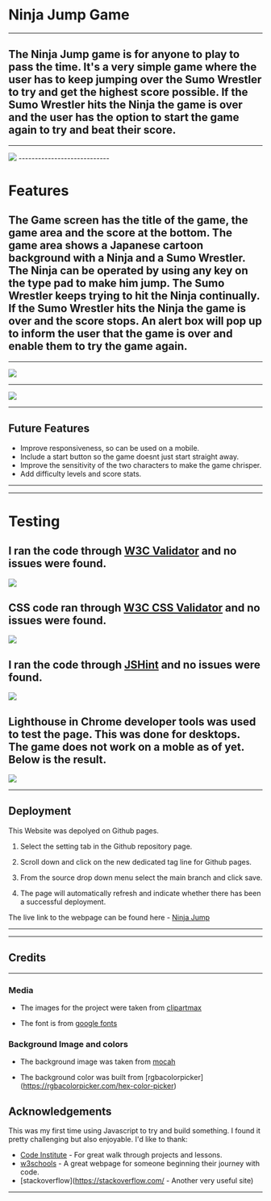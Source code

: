 # Ninja Jump Game 
------------------------------------------------
## The Ninja Jump game is for anyone to play to pass the time. It's a very simple game where the user has to keep jumping over the Sumo Wrestler to try and get the highest score possible. If the Sumo Wrestler hits the Ninja the game is over and the user has the option to start the game again to try and beat their score.
------------------
<img src="assets/images/responsive.png">
----------------------------
 
# Features

## The Game screen has the title of the game, the game area and the score at the bottom. The game area shows a Japanese cartoon background with a Ninja and a Sumo Wrestler. The Ninja can be operated by using any key on the type pad to make him jump. The Sumo Wrestler keeps trying to hit the Ninja continually. If the Sumo Wrestler hits the Ninja the game is over and the score stops. An alert box will pop up to inform the user that the game is over and enable them to try the game again.

---------------------------------------
<img src="assets/images/ninjagamescreen.png">

----------------------------------------

<img src="assets/images/game-over-alert.png">

------
## Future Features
* Improve responsiveness, so can be used on a mobile.
* Include a start button so the game doesnt just start straight away.
* Improve the sensitivity of the two characters to make the game chrisper.
* Add difficulty levels and score stats.

-----

-------------------------------------------
# Testing

## I ran the code through [W3C Validator](https://validator.w3.org/) and no issues were found.

<img src="assets/images/html test.png">

## CSS code ran through [W3C CSS Validator](https://validator.w3.org) and no issues were found.

<img src="assets/images/css test.png">

## I ran the code through [JSHint](https://jshint.com/) and no issues were found.

<img src="assets/images/jshint test.png">

## Lighthouse in Chrome developer tools was used to test the page. This was done for desktops. The game does not work on a moble as of yet. Below is the result.

<img src="assets/images/desktop.png">

------------------------------------------

## Deployment

This Website was depolyed on Github pages.

1. Select the setting tab in the Github repository page.

2. Scroll down and click on the new dedicated tag line for Github pages.

3. From the source drop down menu select the main branch and click save.

4. The page will automatically refresh and indicate whether there has been a successful deployment.

The live link to the webpage can be found here - [Ninja Jump](https://j-r77-stack.github.io/ninja-jump-game/)

------
------
## Credits
--------
### Media
* The images for the project were taken from [clipartmax](https://www.clipartmax.com/)

* The font is from [google fonts](https://fonts.google.com/)

### Background Image and colors

* The background image was taken from [mocah](https://mocah.org/)

* The background color was built from [rgbacolorpicker] (https://rgbacolorpicker.com/hex-color-picker)

## Acknowledgements
This was my first time using Javascript to try and build something. I found it pretty challenging but also enjoyable.  I'd like to thank:

* [Code Institute](https://codeinstitute.net/) - For great walk through projects and lessons.
* [w3schools](https://www.w3schools.com/) - A great webpage for someone beginning their journey with code.
* [stackoverflow](https://stackoverflow.com/ - Another very useful site)





------